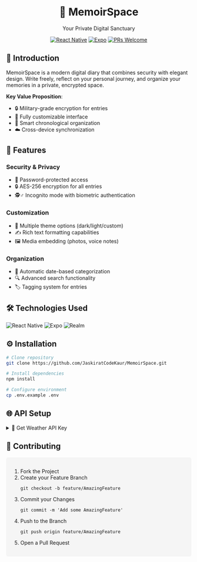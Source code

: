 <h1 align="center">📔 MemoirSpace</h1>
<p align="center">Your Private Digital Sanctuary</p>

<div align="center">

[![React Native](https://img.shields.io/badge/React%20Native-0.73.6-61dafb?style=flat&logo=react)](https://reactnative.dev/)
[![Expo](https://img.shields.io/badge/Expo-6.3.5-000020?style=flat&logo=expo)](https://expo.io/)
[![PRs Welcome](https://img.shields.io/badge/PRs-welcome-brightgreen.svg?style=flat)](https://makeapullrequest.com)

</div>

## 🌟 Introduction

MemoirSpace is a modern digital diary that combines security with elegant design. Write freely, reflect on your personal journey, and organize your memories in a private, encrypted space.

**Key Value Proposition**:
- 🔒 Military-grade encryption for entries
- 🎨 Fully customizable interface
- 📆 Smart chronological organization
- ☁️ Cross-device synchronization

## 🚀 Features

### Security & Privacy
- 🔑 Password-protected access
- 🔒 AES-256 encryption for all entries
- 🕵️♂️ Incognito mode with biometric authentication

### Customization
- 🎨 Multiple theme options (dark/light/custom)
- ✍️ Rich text formatting capabilities
- 🖼️ Media embedding (photos, voice notes)

### Organization
- 📅 Automatic date-based categorization
- 🔍 Advanced search functionality
- 🏷️ Tagging system for entries

## 🛠️ Technologies Used

![React Native](https://img.shields.io/badge/-React_Native-61DAFB?logo=react&logoColor=white)
![Expo](https://img.shields.io/badge/-Expo-000020?logo=expo&logoColor=white)
![Realm](https://img.shields.io/badge/-Realm-39477F?logo=realm&logoColor=white)

## ⚙️ Installation

```bash
# Clone repository
git clone https://github.com/JaskiratCodeKaur/MemoirSpace.git

# Install dependencies
npm install

# Configure environment
cp .env.example .env
```
<h2>🌐 API Setup</h2>
<details>
<summary>📌 Get Weather API Key</summary>
<ol>
  <li>Visit <a href="https://www.weatherapi.com/">weatherapi.com</a></li>
  <li>Create free account</li>
  <li>Copy your API key</li>
  <li>Create <code>api/weatherAPI.js</code> file:</li>
</ol>

<pre><code class="language-javascript">const apiKey = "YOUR_API_KEY_HERE";</code></pre>
</details>


<h2>🤝 Contributing</h2>
<div style="background: #f5f5f5; padding: 15px; border-radius: 5px;">
  <ol>
    <li>Fork the Project</li>
    <li>Create your Feature Branch
      <pre><code>git checkout -b feature/AmazingFeature</code></pre>
    </li>
    <li>Commit your Changes
      <pre><code>git commit -m 'Add some AmazingFeature'</code></pre>
    </li>
    <li>Push to the Branch
      <pre><code>git push origin feature/AmazingFeature</code></pre>
    </li>
    <li>Open a Pull Request</li>
  </ol>
</div>

